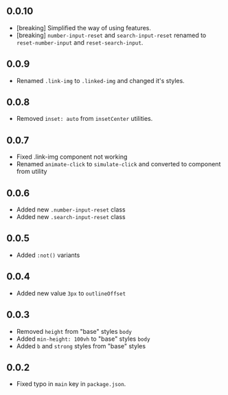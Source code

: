 ## 0.0.10
- [breaking] Simplified the way of using features.
- [breaking] `number-input-reset` and `search-input-reset` renamed to `reset-number-input` and `reset-search-input`.

## 0.0.9
- Renamed `.link-img` to `.linked-img` and changed it's styles.

## 0.0.8
- Removed `inset: auto` from `insetCenter` utilities.

## 0.0.7
- Fixed .link-img component not working
- Renamed `animate-click` to `simulate-click` and converted to component from utility

## 0.0.6
- Added new `.number-input-reset` class
- Added new `.search-input-reset` class

## 0.0.5
- Added `:not()` variants

## 0.0.4
- Added new value `3px` to `outlineOffset`

## 0.0.3
- Removed `height` from "base" styles `body`
- Added `min-height: 100vh` to "base" styles `body`
- Added `b` and `strong` styles from "base" styles

## 0.0.2
- Fixed typo in `main` key in `package.json`.
